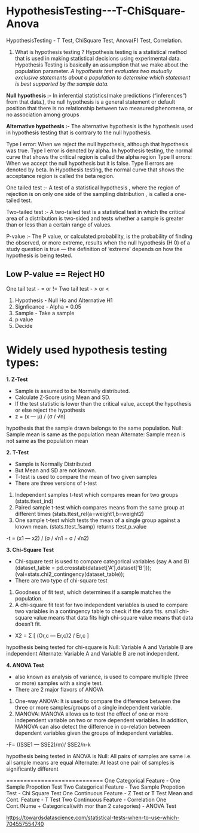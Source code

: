 # HypothesisTesting---T-ChiSquare-Anova
HypothesisTesting - T Test, ChiSquare Test, Anova(F) Test, Correlation.

1. What is hypothesis testing ?
Hypothesis testing is a statistical method that is used in making statistical decisions using experimental data. Hypothesis Testing is basically an assumption that we make about the population parameter.
_A hypothesis test evaluates two mutually exclusive statements about a population to determine which statement is best supported by the sample data._

__Null hypothesis :-__ In inferential statistics(make predictions (“inferences”) from that data.), the null hypothesis is a general statement or default position that there is no relationship between two measured phenomena, or no association among groups

__Alternative hypothesis :-__ The alternative hypothesis is the hypothesis used in hypothesis testing that is contrary to the null hypothesis.

Type I error: When we reject the null hypothesis, although that hypothesis was true. Type I error is denoted by alpha. In hypothesis testing, the normal curve that shows the critical region is called the alpha region
Type II errors: When we accept the null hypothesis but it is false. Type II errors are denoted by beta. In Hypothesis testing, the normal curve that shows the acceptance region is called the beta region.

One tailed test :- A test of a statistical hypothesis , where the region of rejection is on only one side of the sampling distribution , is called a one-tailed test.

Two-tailed test :- A two-tailed test is a statistical test in which the critical area of a distribution is two-sided and tests whether a sample is greater than or less than a certain range of values.

P-value :- The P value, or calculated probability, is the probability of finding the observed, or more extreme, results when the null hypothesis (H 0) of a study question is true — the definition of ‘extreme’ depends on how the hypothesis is being tested.

__Low P-value == Reject H0__
---------------------------------------------------------------------------------------------------------------------------------------------------------------------------------

One tail test - = or !=
Two tail test - > or <

1. Hypothesis - Null Ho and Alternative H1
2. Signficance - Alpha = 0.05
3. Sample - Take a sample
4. p value
5. Decide

# Widely used hypothesis testing types:

__1. Z-Test__
- Sample is assumed to be Normally distributed.
- Calculate Z-Score using Mean and SD.
- If the test statistic is lower than the critical value, accept the hypothesis or else reject the hypothesis
- z = (x — μ) / (σ / √n)

hypothesis that the sample drawn belongs to the same population.
Null: Sample mean is same as the population mean
Alternate: Sample mean is not same as the population mean


__2. T-Test__
- Sample is Normally Distributed
- But Mean and SD are not known.
- T-test is used to compare the mean of two given samples
- There are three versions of t-test
1. Independent samples t-test which compares mean for two groups                    (stats.ttest_ind)
2. Paired sample t-test which compares means from the same group at different times (stats.ttest_rel(a=weight1,b=weight2) 
3. One sample t-test which tests the mean of a single group against a known mean.   (stats.ttest_1samp) returns ttest,p_value
                                                               
-t = (x1 — x2) / (σ / √n1 + σ / √n2)


__3. Chi-Square Test__
- Chi-square test is used to compare categorical variables (say A and B)(dataset_table = pd.crosstab(dataset['A'],dataset['B']));(val=stats.chi2_contingency(dataset_table)); 
- There are two type of chi-square test
1. Goodness of fit test, which determines if a sample matches the population.
2. A chi-square fit test for two independent variables is used to compare two variables in a contingency table to check if the data fits.
  small chi-square value means that data fits
  high chi-square value means that data doesn’t fit.
- Χ2 = Σ [ (Or,c — Er,c)2 / Er,c ]
  
hypothesis being tested for chi-square is
Null: Variable A and Variable B are independent
Alternate: Variable A and Variable B are not independent.


__4. ANOVA Test__
- also known as analysis of variance, is used to compare multiple (three or more) samples with a single test.
- There are 2 major flavors of ANOVA
1. One-way ANOVA: It is used to compare the difference between the three or more samples/groups of a single independent variable.
2. MANOVA: MANOVA allows us to test the effect of one or more independent variable on two or more dependent variables. In addition, MANOVA can also detect the difference in co-relation between dependent variables given the groups of independent variables.

-F= ((SSE1 — SSE2)/m)/ SSE2/n-k

hypothesis being tested in ANOVA is
Null: All pairs of samples are same i.e. all sample means are equal
Alternate: At least one pair of samples is significantly different

============================
One Categorical Feature - One Sample Propotion Test
Two Categorical Feature - Two Sample Propotion Test - Chi Square Test
One Continuous Feature - Z Test or T Test
Mean and Cont. Feature - T Test
Two Continuous Feature - Correlation
One Cont./Nume + Categorical(with mor than 2 categories) - ANOVA Test

https://towardsdatascience.com/statistical-tests-when-to-use-which-704557554740

